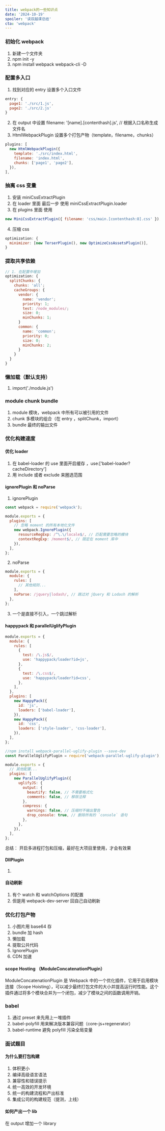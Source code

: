 ```yaml
---
title: webpack的一些知识点
date: '2024-10-19'
spoiler: '读双越课总结'
cta: 'webpack'
---
```


### 初始化 webpack

1. 新建一个文件夹
2. npm init -y
3. npm install webpack webpack-cli -D

### 配置多入口

1. 找到对应的 entry 设置多个入口文件

```js
entry: {
  page1: './src/1.js',
  page2: './src/2.js'
}
```

2. 在 output 中设置 filename: '[name].[contenthash].js', // 根据入口名称生成文件名
3. HtmlWebpackPlugin 设置多个打包产物（template，filename，chunks）

```js
plugins: [
  new HtmlWebpackPlugin({
    template: './src/index.html',
    filename: 'index.html',
    chunks: ['page1', 'page2'],
  }),
],
```

### 抽离 css 变量

1. 安装 miniCssExtractPlugin
2. 在 loader 里面 最后一步 使用 miniCssExtractPlugin.loader
3. 在 plugins 里面 使用

```js
new MiniCssExtractPlugin({ filename: 'css/main.[contenthash:8].css' });
```

4. 压缩 css

```js
optimization: {
  minimizer: [new TerserPlugin(), new OptimizeCssAssetsPlugin()],
}
```

### 提取共享依赖

```js
// 1. 在配置中增加
optimization: {
  splitChunks: {
    chunks: 'all';
    cacheGroups: {
      vendor: {
        name: 'vendor';
        priority: 1;
        test: /node_modules/;
        size: 0;
        minChunks: 1;
      }
      common: {
        name: 'common';
        priority: 0;
        size: 0;
        minChunks: 2;
      }
    }
  }
}
```

### 懒加载（默认支持）

1. import('./module.js')

### module chunk bundle

1. module 模块，webpack 中所有可以被引用的文件
2. chunk 多模块的组合（在 entry ，splitChunk，import）
3. bundle 最终的输出文件

### 优化构建速度

#### 优化 loader

1. 在 babel-loader 的 use 里面开启缓存 ，use:['babel-loader?cacheDirectory']
2. 用 include 或者 exclude 来圈选范围

#### ignorePlugin 和 noParse

1. ignorePlugin

```js
const webpack = require('webpack');

module.exports = {
  plugins: [
    // 忽略 moment 的所有本地化文件
    new webpack.IgnorePlugin({
      resourceRegExp: /^\.\/locale$/, // 匹配需要忽略的模块
      contextRegExp: /moment$/, // 限定在 moment 库中
    }),
  ],
};
```

2. noParse

```js
module.exports = {
  module: {
    rules: [
      // 其他规则...
    ],
    noParse: /jquery|lodash/, // 跳过对 jQuery 和 Lodash 的解析
  },
};
```

3. 一个是直接不引入，一个跳过解析

#### happypack 和 parallelUglifyPlugin

```js
module.exports = {
  module: {
    rules: [
      {
        test: /\.js$/,
        use: 'happypack/loader?id=js',
      },
      {
        test: /\.css$/,
        use: 'happypack/loader?id=css',
      },
    ],
  },
  plugins: [
    new HappyPack({
      id: 'js',
      loaders: ['babel-loader'],
    }),
    new HappyPack({
      id: 'css',
      loaders: ['style-loader', 'css-loader'],
    }),
  ],
};
```

```js
//npm install webpack-parallel-uglify-plugin --save-dev
const ParallelUglifyPlugin = require('webpack-parallel-uglify-plugin');

module.exports = {
  // 其他配置...
  plugins: [
    new ParallelUglifyPlugin({
      uglifyJS: {
        output: {
          beautify: false, // 不需要格式化
          comments: false, // 移除注释
        },
        compress: {
          warnings: false, // 压缩时不输出警告
          drop_console: true, // 删除所有的 `console` 语句
        },
      },
    }),
  ],
};
```

总结： 开启多进程打包和压缩，最好在大项目里使用，才会有效果

#### DllPlugin

1.

#### 自动刷新

1. 有个 watch 和 watchOptions 的配置
2. 但是用 webpack-dev-server 回自己自动刷新

### 优化打包产物

1. 小图片用 base64 存
2. bundle 加 hash
3. 懒加载
4. 提取公共代码
5. IgnorePlugin
6. CDN 加速

#### scope Hosting （ModuleConcatenationPlugin）

ModuleConcatenationPlugin 是 Webpack 中的一个优化插件，它用于启用模块连接（Scope Hoisting），可以减少最终打包文件的大小并提高运行时性能。这个插件通过将多个模块合并为一个闭包，减少了模块之间的函数调用开销。

### babel

1. 通过 preset 来先用上一堆插件
2. babel-polyfill 用来解决版本兼容问题（core-js+regenerator）
3. babel-runtime 避免 polyfill 污染全局变量

### 面试题目

#### 为什么要打包构建

1. 体积更小
2. 编译高级语言语法
3. 兼容性和错误提示
4. 统一高效的开发环境
5. 统一的构建流程和产出标准
6. 集成公司的构建规范（提测，上线）

#### 如何产出一个 lib

在 output 增加一个 library
